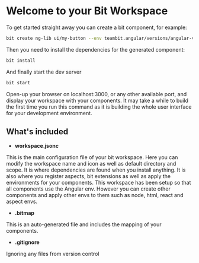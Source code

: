 # Welcome to your Bit Workspace

To get started straight away you can create a bit component, for example:

```bash
bit create ng-lib ui/my-button --env teambit.angular/versions/angular-v13
```

Then you need to install the dependencies for the generated component:

```bash
bit install
```

And finally start the dev server

```bash
bit start
```

Open-up your browser on localhost:3000, or any other available port, and display your workspace with your components.
It may take a while to build the first time you run this command as it is building the whole user interface for your development environment.

## What's included

- **workspace.jsonc**

This is the main configuration file of your bit workspace. Here you can modify the workspace name and icon as well as default directory and scope.
It is where dependencies are found when you install anything.
It is also where you register aspects, bit extensions as well as apply the environments for your components.
This workspace has been setup so that all components use the Angular env. However you can create other components and apply other envs to them such as node, html, react and aspect envs.

- **.bitmap**

This is an auto-generated file and includes the mapping of your components.


- **.gitignore**

Ignoring any files from version control
